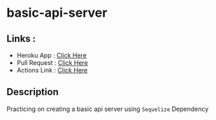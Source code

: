 # basic-api-server

## Links : 

 - Heroku App : [Click Here](https://mohammmed-awadallah-api-server.herokuapp.com/food)
 - Pull Request : [Click Here](https://github.com/Mohammed-Awadallah/basic-api-server/pull/1)
 - Actions Link : [Click Here](https://github.com/Mohammed-Awadallah/basic-api-server/actions)
 
 
## Description 

Practicing on creating a basic api server using `Sequelize` Dependency 
